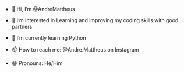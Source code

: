 - 👋 Hi, I’m @AndreMattheus
- 👀 I’m interested in Learning and improving my coding skills with good partners
- 🌱 I’m currently learning Python

- 📫 How to reach me: @Andre.Mattheus on Instagram
- 😄 Pronouns: He/Him


<!---
- 💞️ I’m looking to collaborate on ...
- ⚡ Fun fact: ...
AndreMattheus/AndreMattheus is a ✨ special ✨ repository because its `README.md` (this file) appears on your GitHub profile.
You can click the Preview link to take a look at your changes.
--->
